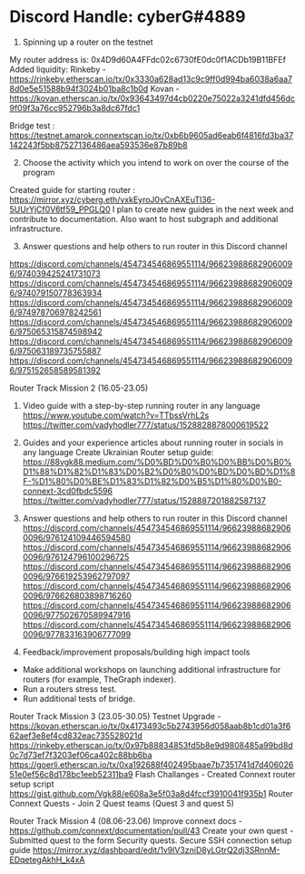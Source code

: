 # Discord Handle: cyberG#4889

1. Spinning up a router on the testnet

My router address is: 0x4D9d60A4FFdc02c6730fE0dc0f1ACDb19B11BFEf
Added liquidity: Rinkeby - https://rinkeby.etherscan.io/tx/0x3330a628ad13c9c9ff0d994ba6038a6aa78d0e5e51588b94f3024b01ba8c1b0d
                 Kovan - https://kovan.etherscan.io/tx/0x93643497d4cb0220e75022a3241dfd456dc9f09f3a76cc952796b3a8dc67fdc1
                 
Bridge test :  https://testnet.amarok.connextscan.io/tx/0xb6b9605ad6eab6f4816fd3ba37142243f5bb87527136486aea593536e87b89b8

2. Choose the activity which you intend to work on over the course of the program

 Created guide for starting router : https://mirror.xyz/cyberg.eth/vxkEyroJ0vCnAXEuTl36-5UUrYjCf0V6tf59_PPGLQ0
 I plan to create new guides in the next week and contribute to documentation.
 Also want to host subgraph and additional infrastructure.
  
3. Answer questions and help others to run router in this Discord channel

https://discord.com/channels/454734546869551114/966239886829060096/974039425241731073
https://discord.com/channels/454734546869551114/966239886829060096/974079150778363934
https://discord.com/channels/454734546869551114/966239886829060096/974978706978242561
https://discord.com/channels/454734546869551114/966239886829060096/975065315874598942
https://discord.com/channels/454734546869551114/966239886829060096/975063189735755887
https://discord.com/channels/454734546869551114/966239886829060096/975152658589581392

Router Track Mission 2 (16.05-23.05)

1. Video guide with a step-by-step running router in any language 
https://www.youtube.com/watch?v=TTbssVrhL2s
https://twitter.com/vadyhodler777/status/1528828878000619522

2. Guides and your experience articles about running router in socials in any language 
Create Ukrainian Router setup guide: 
https://88vgk88.medium.com/%D0%BD%D0%B0%D0%BB%D0%B0%D1%88%D1%82%D1%83%D0%B2%D0%B0%D0%BD%D0%BD%D1%8F-%D1%80%D0%BE%D1%83%D1%82%D0%B5%D1%80%D0%B0-connext-3cd0fbdc5596
https://twitter.com/vadyhodler777/status/1528887201882587137

3. Answer questions and help others to run router in this Discord channel 
https://discord.com/channels/454734546869551114/966239886829060096/976124109446594580
https://discord.com/channels/454734546869551114/966239886829060096/976124796100296725
https://discord.com/channels/454734546869551114/966239886829060096/976619253962797097
https://discord.com/channels/454734546869551114/966239886829060096/976626803898716260
https://discord.com/channels/454734546869551114/966239886829060096/977502670589947916
https://discord.com/channels/454734546869551114/966239886829060096/977833163906777099

4. Feedback/improvement proposals/building high impact tools 
- Make additional workshops on launching additional infrastructure for routers (for example, TheGraph indexer).
- Run a  routers stress test.
- Run additional tests of bridge.

Router Track Mission 3 (23.05-30.05)
Testnet Upgrade - https://kovan.etherscan.io/tx/0x4173493c5b2743956d058aab8b1cd01a3f662aef3e8ef4cd832eac735528021d
                  https://rinkeby.etherscan.io/tx/0x97b88834853fd5b8e9d9808485a99bd8d0c7d73ef7f3203ef06ca402c88bb6ba
                  https://goerli.etherscan.io/tx/0xa192688f402495baae7b7351741d7d40602651e0ef56c8d178bc1eeb52311ba9
Flash Challanges - Created Connext router setup script https://gist.github.com/Vgk88/e608a3e5f03a8d4fccf3910041f935b1
Router Connext Quests - Join 2 Quest teams (Quest 3 and quest 5)

Router Track Mission 4 (08.06-23.06)
Improve connext docs - https://github.com/connext/documentation/pull/43
Create your own quest - Submitted quest to the form 
Security quests.  Secure SSH connection setup guide https://mirror.xyz/dashboard/edit/1v9lV3zniD8yLGtrQ2dj3SRnnM-EDqetegAkhH_k4xA
